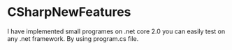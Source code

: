 # CSharpNewFeatures

I have implemented small programes on .net core 2.0 you can easily test on any .net framework. By using program.cs file.
